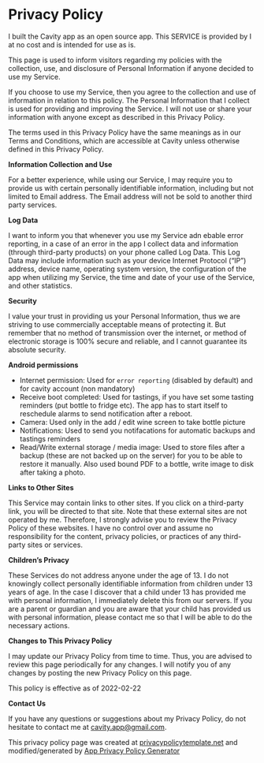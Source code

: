 # Privacy Policy

I built the Cavity app as an open source app. This SERVICE is provided by I at no cost and is intended for use as is.

This page is used to inform visitors regarding my policies with the collection, use, and disclosure of Personal Information if anyone decided to use my Service.

If you choose to use my Service, then you agree to the collection and use of information in relation to this policy. The Personal Information that I collect is used for providing and improving the Service. I will not use or share your information with anyone except as described in this Privacy Policy.

The terms used in this Privacy Policy have the same meanings as in our Terms and Conditions, which are accessible at Cavity unless otherwise defined in this Privacy Policy.

**Information Collection and Use**

For a better experience, while using our Service, I may require you to provide us with certain personally identifiable information, including but not limited to Email address. The Email address will not be sold to another third party services.

**Log Data**

I want to inform you that whenever you use my Service adn ebable error reporting, in a case of an error in the app I collect data and information (through third-party products) on your phone called Log Data. This Log Data may include information such as your device Internet Protocol (“IP”) address, device name, operating system version, the configuration of the app when utilizing my Service, the time and date of your use of the Service, and other statistics.

**Security**

I value your trust in providing us your Personal Information, thus we are striving to use commercially acceptable means of protecting it. But remember that no method of transmission over the internet, or method of electronic storage is 100% secure and reliable, and I cannot guarantee its absolute security.

**Android permissions**
- Internet permission: Used for `error reporting` (disabled by default) and for cavity account (non mandatory)
- Receive boot completed: Used for tastings, if you have set some tasting reminders (put bottle to fridge etc). The app has to start itself to reschedule alarms to send notification after a reboot.
- Camera: Used only in the add / edit wine screen to take bottle picture
- Notifications: Used to send you notifacations for automatic backups and tastings reminders
- Read/Write external storage / media image: Used to store files after a backup (these are not backed up on the server) for you to be able to restore it manually. Also used bound PDF to a bottle, write image to disk after taking a photo. 

**Links to Other Sites**

This Service may contain links to other sites. If you click on a third-party link, you will be directed to that site. Note that these external sites are not operated by me. Therefore, I strongly advise you to review the Privacy Policy of these websites. I have no control over and assume no responsibility for the content, privacy policies, or practices of any third-party sites or services.

**Children’s Privacy**

These Services do not address anyone under the age of 13. I do not knowingly collect personally identifiable information from children under 13 years of age. In the case I discover that a child under 13 has provided me with personal information, I immediately delete this from our servers. If you are a parent or guardian and you are aware that your child has provided us with personal information, please contact me so that I will be able to do the necessary actions.

**Changes to This Privacy Policy**

I may update our Privacy Policy from time to time. Thus, you are advised to review this page periodically for any changes. I will notify you of any changes by posting the new Privacy Policy on this page.

This policy is effective as of 2022-02-22

**Contact Us**

If you have any questions or suggestions about my Privacy Policy, do not hesitate to contact me at cavity.app@gmail.com.

This privacy policy page was created at [privacypolicytemplate.net](https://privacypolicytemplate.net) and modified/generated by [App Privacy Policy Generator](https://app-privacy-policy-generator.nisrulz.com/)
